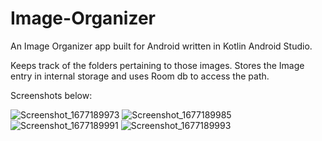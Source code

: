 # Image-Organizer
An Image Organizer app built for Android written in Kotlin Android Studio.

Keeps track of the folders pertaining to those images. Stores the Image entry in internal storage and uses Room db to access the path.

Screenshots below:

![Screenshot_1677189973](https://user-images.githubusercontent.com/23559160/221044087-2e166801-6838-442c-8414-16a9e46a525b.png)
![Screenshot_1677189985](https://user-images.githubusercontent.com/23559160/221044094-101df02c-6618-40d2-b52b-50f7dc76c887.png)
![Screenshot_1677189991](https://user-images.githubusercontent.com/23559160/221044104-ecb0a163-177e-43c2-aac4-9b579041a548.png)
![Screenshot_1677189993](https://user-images.githubusercontent.com/23559160/221044118-d85600b7-8612-4842-b37c-e6ed869f458c.png)
